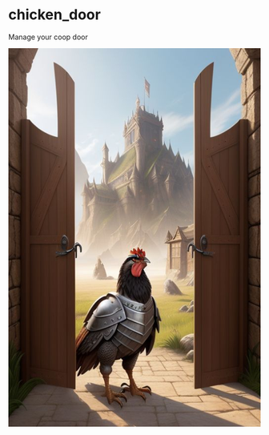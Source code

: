 # chicken_door
Manage your coop door


![chicken knight](./assets/imgs/chicken_knight.jpeg "chicken knight")